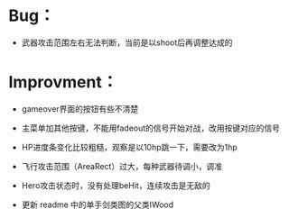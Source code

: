 # Bug：

- 武器攻击范围左右无法判断，当前是以shoot后再调整达成的

# Improvment：

- gameover界面的按钮有些不清楚
- 主菜单加其他按键，不能用fadeout的信号开始对战，改用按键对应的信号

- HP进度条变化比较粗糙，观察是以10hp跳一下，需要改为1hp
- 飞行攻击范围（AreaRect）过大，每种武器待调小，调准
- Hero攻击状态时，没有处理beHit，连续攻击是无敌的
- 更新 readme 中的单手剑类图的父类IWood
